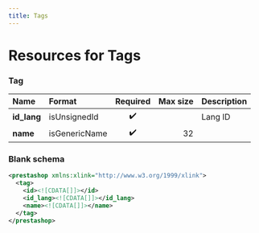 ```yaml
---
title: Tags
---
```


# Resources for Tags

### Tag

|    Name     |    Format     | Required | Max size | Description |
| :---------- | :------------ | :------: | -------: | :---------- |
| **id_lang** | isUnsignedId  | ✔️       |          | Lang ID     |
| **name**    | isGenericName | ✔️       | 32       |             |


### Blank schema

```xml
<prestashop xmlns:xlink="http://www.w3.org/1999/xlink">
  <tag>
    <id><![CDATA[]]></id>
    <id_lang><![CDATA[]]></id_lang>
    <name><![CDATA[]]></name>
  </tag>
</prestashop>
```

